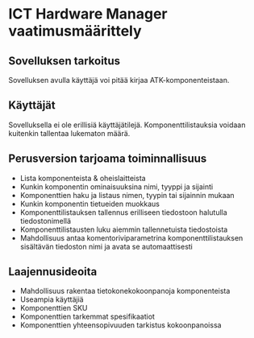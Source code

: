 # ICT Hardware Manager vaatimusmäärittely

## Sovelluksen tarkoitus

Sovelluksen avulla käyttäjä voi pitää kirjaa ATK-komponenteistaan.


## Käyttäjät

Sovelluksella ei ole erillisiä käyttäjätilejä. Komponenttilistauksia voidaan kuitenkin tallentaa lukematon määrä.


## Perusversion tarjoama toiminnallisuus

- Lista komponenteista & oheislaitteista
- Kunkin komponentin ominaisuuksina nimi, tyyppi ja sijainti
- Komponenttien haku ja listaus nimen, tyypin tai sijainnin mukaan
- Kunkin komponentin tietueiden muokkaus
- Komponenttilistauksen tallennus erilliseen tiedostoon halutulla tiedostonimellä
- Komponenttilistausten luku aiemmin tallennetuista tiedostoista
- Mahdollisuus antaa komentoriviparametrina komponenttilistauksen sisältävän tiedoston nimi ja avata se automaattisesti


## Laajennusideoita

- Mahdollisuus rakentaa tietokonekokoonpanoja komponenteista
- Useampia käyttäjiä
- Komponenttien SKU
- Komponenttien tarkemmat spesifikaatiot
- Komponenttien yhteensopivuuden tarkistus kokoonpanoissa
